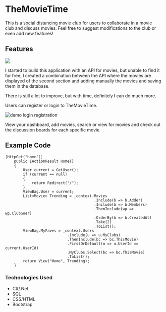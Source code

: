 # TheMovieTime

This is a social distancing movie club for users to collaborate in a movie club and discuss movies. Feel free to suggest modifications to the club or even add new features!

## Features

<img src="https://api.tvmaze.com/seasons/4/episodes">

I started to build this application with an API for movies, but unable to find it for free, I created a combination between the API where the movies are displayed of the second section and adding manually the movies and saving them in the database.

There is still a lot to improve, but with time, definitely I can do much more.

Users can register or login to TheMovieTime.

<img src="http://localhost:5085/Register" alt="demo login registration">

View your dashboard, add movies, search or view for movies and check out the discussion boards for each specific movie. 

## Example Code

```
[HttpGet("home")]
    public IActionResult Home()
    {
        User current = GetUser();
        if (current == null)
        {
            return Redirect("/");
        }
        ViewBag.User = current;
        List<Movie> Trending = _context.Movies
                                        .Include(b => b.Adder)
                                        .Include(b => b.Members)
                                        .ThenInclude(wp => wp.ClubGoer)
                                        .OrderBy(b => b.CreatedAt)
                                        .Take(2)
                                        .ToList();             
        ViewBag.MyFaves = _context.Users
                            .Include(u => u.MyClubs)
                            .ThenInclude(bc => bc.ThisMovie)
                            .FirstOrDefault(u => u.UserId == current.UserId)
                            .MyClubs.Select(bc => bc.ThisMovie) 
                            .ToList();
        return View("Home", Trending); 
    }
```

### Technologies Used

- C#/.Net
- SQL
- CSS/HTML
- Bootstrap
